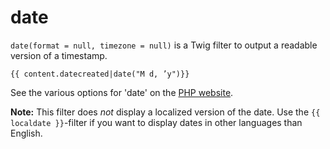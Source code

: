 # date

`date(format = null, timezone = null)` is a Twig filter to output a readable version of a timestamp.

```twig
{{ content.datecreated|date("M d, ’y")}}
```

See the various options for 'date' on the [PHP website](http://php.net/manual/en/function.date.php).

<p class="note"><strong>Note:</strong> This filter does <em>not</em> display a localized version of the date. Use the 
<code>{{ localdate }}</code>-filter if you want to display dates in other languages than English.</p>
